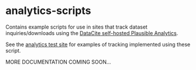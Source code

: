 # analytics-scripts

Contains example scripts for use in sites that track dataset inquiries/downloads using the [DataCite self-hosted Plausible Analytics](https://analytics.stage.datacite.org).

See the [analytics test site](https://suzanne-vogt-1.dyndns.org) for examples of tracking implemented using these script.  

MORE DOCUMENTATION COMING SOON...
